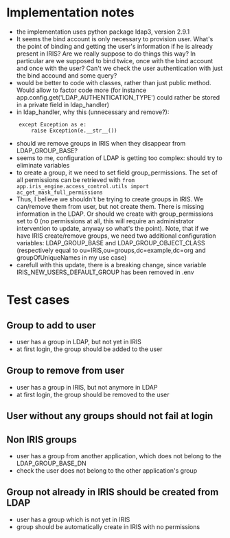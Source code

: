 # Implementation notes

* the implementation uses python package ldap3, version 2.9.1
* It seems the bind account is only necessary to provision user. 
  What's the point of binding and getting the user's information if he is already present in IRIS?
  Are we really suppose to do things this way? In particular are we supposed to bind twice, once with the bind account and once with the user?
  Can't we check the user authentication with just the bind accound and some query?
* would be better to code with classes, rather than just public method. Would allow to factor code more (for instance app.config.get('LDAP_AUTHENTICATION_TYPE') could rather be stored in a private field in ldap_handler)
* in ldap_handler, why this (unnecessary and remove?):
```
    except Exception as e:
        raise Exception(e.__str__())
```
* should we remove groups in IRIS when they disappear from LDAP_GROUP_BASE?
* seems to me, configuration of LDAP is getting too complex: should try to eliminate variables
* to create a group, it we need to set field group_permissions. The set of all permissions can be retrieved with `from app.iris_engine.access_control.utils import ac_get_mask_full_permissions`
* Thus, I believe we shouldn't be trying to create groups in IRIS. We can/remove them from user, but not create them. There is missing information in the LDAP. Or should we create with group_permissions set to 0 (no permissions at all, this will require an administrator intervention to update, anyway so what's the point). Note, that if we have IRIS create/remove groups, we need two additional configuration variables: LDAP_GROUP_BASE and LDAP_GROUP_OBJECT_CLASS (respectively equal to ou=IRIS,ou=groups,dc=example,dc=org and groupOfUniqueNames in my use case)
* carefull with this update, there is a breaking change, since variable IRIS_NEW_USERS_DEFAULT_GROUP has been removed in .env

# Test cases

## Group to add to user
* user has a group in LDAP, but not yet in IRIS
* at first login, the group should be added to the user

## Group to remove from user
* user has a group in IRIS, but not anymore in LDAP
* at first login, the group should be removed to the user

## User without any groups should not fail at login

## Non IRIS groups
* user has a group from another application, which does not belong to the LDAP_GROUP_BASE_DN
* check the user does not belong to the other application's group

## Group not already in IRIS should be created from LDAP
* user has a group which is not yet in IRIS
* group should be automatically create in IRIS with no permissions

